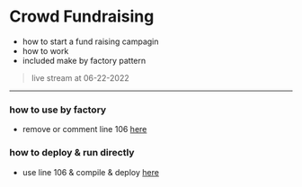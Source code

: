 # Crowd Fundraising
- how to start a fund raising campagin
- how to work
- included make by factory pattern

> live stream at 06-22-2022

---

### how to use by factory
- remove or comment line 106 [here](https://github.com/mosi-sol/live-contracts-s2/blob/main/21-Crowd%20Fund%20Raising%20part%202/CrowdFund-part2.sol) 

### how to deploy & run directly
- use line 106 & compile & deploy [here](https://github.com/mosi-sol/live-contracts-s2/blob/main/21-Crowd%20Fund%20Raising%20part%202/CrowdFund-part2.sol) 
